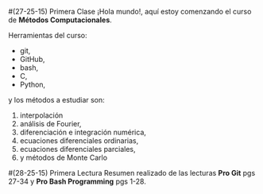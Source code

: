 #(27-25-15) Primera Clase
¡Hola mundo!, aquí estoy comenzando el curso de **Métodos Computacionales**.

Herramientas del curso:
+ git,
+ GitHub,
+ bash,
+ C,
+ Python,

y los métodos a estudiar son:
1. interpolación
2. análisis de Fourier,
3. diferenciación e integración numérica,
4. ecuaciones diferenciales ordinarias,
5. ecuaciones diferenciales parciales,
6. y métodos de Monte Carlo

#(28-25-15) Primera Lectura
Resumen realizado de las lecturas **Pro Git** pgs 27-34 y **Pro Bash Programming** pgs 1-28.
